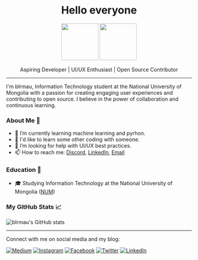 <h1 align="center">
  Hello everyone
</h1>

<p align="center">
<img src="https://media.tenor.com/uhMdFdGkySgAAAAi/woof.gif" width="100px"> 
<img src="https://media.tenor.com/Rdd_3s1CgsQAAAAi/sanrio-hello-kitty.gif" width="100px"> 
</p>

<p align="center">
  Aspiring Developer | UI/UX Enthusiast | Open Source Contributor
</p>

---
I'm blrmau,  Information Technology student at the National University of Mongolia with a passion for creating engaging user experiences and contributing to open source. I believe in the power of collaboration and continuous learning.

### About Me 📘

- 🌱 I’m currently learning machine learning and pyrhon.
- 👯 I'd like to learn some other coding with someone.
- 🤔 I’m looking for help with UI/UX best practices.
- 📫 How to reach me: [Discord](https://discord.com/users/Bolor#9874), [LinkedIn](http://www.linkedin.com/in/blrmau), [Email](mailto:uubolormaa@gmail.com)

### Education 🏫

- 🎓 Studying Information Technology at the National University of Mongolia ([NUM](https://www.num.edu.mn/))

### My GitHub Stats 📈

![blrmau's GitHub stats](https://github-readme-stats.vercel.app/api?username=blrmau&hide_border=false&include_all_commits=true&count_private=true)

---

Connect with me on social media and my blog:

[![Medium][3.1]][3]
[![Instagram][4.1]][4]
[![Facebook][5.1]][5]
[![Twitter][1.1]][1]
[![LinkedIn][2.1]][2]

[1.1]: https://cdn-icons-png.flaticon.com/32/25/25347.png
[2.1]: https://cdn-icons-png.flaticon.com/32/3536/3536569.png
[3.1]: https://cdn-icons-png.flaticon.com/32/5968/5968906.png
[4.1]: https://cdn-icons-png.flaticon.com/32/1400/1400829.png
[5.1]: https://cdn-icons-png.flaticon.com/32/1051/1051309.png

[1]: http://www.twitter.com/blrmau
[2]: http://www.linkedin.com/in/blrmau
[3]: https://medium.com/@blrmau
[4]: https://www.instagram.com/blrmau/
[5]: https://www.facebook.com/blrmau/
